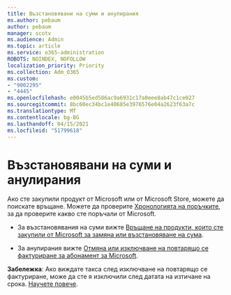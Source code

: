 ```yaml
---
title: Възстановявани на суми и анулирания
ms.author: pebaum
author: pebaum
manager: scotv
ms.audience: Admin
ms.topic: article
ms.service: o365-administration
ROBOTS: NOINDEX, NOFOLLOW
localization_priority: Priority
ms.collection: Adm_O365
ms.custom:
- "9002295"
- "4445"
ms.openlocfilehash: e0045b5ed586ac9a6931c17a0eee8ab47c1ce027
ms.sourcegitcommit: 8bc60ec34bc1e40685e3976576e04a2623f63a7c
ms.translationtype: MT
ms.contentlocale: bg-BG
ms.lasthandoff: 04/15/2021
ms.locfileid: "51799618"
---
```

# <a name="refunds-and-cancellations"></a>Възстановявани на суми и анулирания

Ако сте закупили продукт от Microsoft или от Microsoft Store, можете да поискате връщане. Можете да проверите [Хронологията на поръчките](https://account.microsoft.com/billing/orders/), за да проверите какво сте поръчали от Microsoft. 

- За възстановявания на суми вижте [Връщане на продукти, които сте закупили от Microsoft за замяна или възстановяване на сума](https://support.microsoft.com/help/10558).

- За анулирания вижте [Отмяна или изключване на повтарящо се фактуриране за абонамент за Microsoft](https://support.microsoft.com/help/4027815).

**Забележка**: Ако виждате такса след изключване на повтарящо се фактуриране, може да сте я изключили след датата на изтичане на срока. [Научете повече](https://support.microsoft.com/help/10640). 